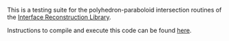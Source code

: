 This is a testing suite for the polyhedron-paraboloid intersection routines of the [Interface Reconstruction Library](https://github.com/fabienevrard/interface-reconstruction-library/tree/paraboloid_cutting). 

Instructions to compile and execute this code can be found [here](https://github.com/fabienevrard/interface-reconstruction-library/blob/paraboloid_cutting/docs/markdown/paraboloid-polytope_intersection.md).
